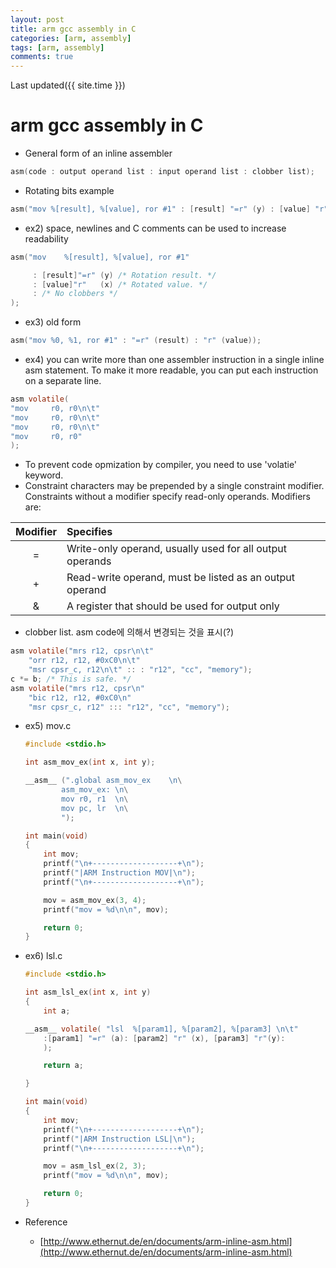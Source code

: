 ```yaml
---
layout: post
title: arm gcc assembly in C
categories: [arm, assembly]
tags: [arm, assembly]
comments: true
--- 
```

Last updated({{ site.time }})  

# arm gcc assembly in C
  * General form of an inline assembler
   ```c
asm(code : output operand list : input operand list : clobber list);
   ```
  * Rotating bits example
   ```c
asm("mov %[result], %[value], ror #1" : [result] "=r" (y) : [value] "r" (x));
   ```
  * ex2) space, newlines and C comments can be used to increase readability
   ```c
asm("mov    %[result], %[value], ror #1"

        : [result]"=r" (y) /* Rotation result. */
        : [value]"r"   (x) /* Rotated value. */
        : /* No clobbers */
);
   ```
  * ex3) old form
   ```c 
asm("mov %0, %1, ror #1" : "=r" (result) : "r" (value));
   ```
  * ex4) you can write more than one assembler instruction in a single inline asm statement. To make it more readable, you can put each instruction on a separate line.
   ```c
asm volatile(
"mov     r0, r0\n\t"
"mov     r0, r0\n\t"
"mov     r0, r0\n\t"
"mov     r0, r0"
);
   ```
  * To prevent code opmization by compiler, you need to use 'volatie' keyword.
  * Constraint characters may be prepended by a single constraint modifier. Constraints without a modifier specify read-only operands. Modifiers are: 

| Modifier  | Specifies  |
|:---------:|:-----------|
| = 	| Write-only operand, usually used for all output operands |
| + 	| Read-write operand, must be listed as an output operand  |
| & 	| A register that should be used for output only           |



  * clobber list. asm code에 의해서 변경되는 것을 표시(?)
   ```c
   asm volatile("mrs r12, cpsr\n\t"
       "orr r12, r12, #0xC0\n\t"
       "msr cpsr_c, r12\n\t" :: : "r12", "cc", "memory");
   c *= b; /* This is safe. */
   asm volatile("mrs r12, cpsr\n"
       "bic r12, r12, #0xC0\n"
       "msr cpsr_c, r12" ::: "r12", "cc", "memory");
   ```
  * ex5) mov.c


    ```c
    #include <stdio.h>
    
    int asm_mov_ex(int x, int y);
    
    __asm__ (".global asm_mov_ex	\n\
    		asm_mov_ex:	\n\
    		mov r0, r1	\n\
    		mov pc, lr	\n\
    		");
    
    int main(void)
    {
    	int mov;
    	printf("\n+-------------------+\n");
    	printf("|ARM Instruction MOV|\n");
    	printf("\n+-------------------+\n");
    
    	mov = asm_mov_ex(3, 4);
    	printf("mov = %d\n\n", mov);
    
    	return 0;
    }
    ```


  * ex6) lsl.c

    ```c
    #include <stdio.h>
    
    int asm_lsl_ex(int x, int y)
    {
    	int a;
    
    __asm__ volatile( "lsl	%[param1], %[param2], %[param3]	\n\t"
    	:[param1] "=r" (a): [param2] "r" (x), [param3] "r"(y):
    	);
    
    	return a;
    
    } 
    
    int main(void)
    {
    	int mov;
    	printf("\n+-------------------+\n");
    	printf("|ARM Instruction LSL|\n");
    	printf("\n+-------------------+\n");
    
    	mov = asm_lsl_ex(2, 3);
    	printf("mov = %d\n\n", mov);
    
    	return 0;
    }
    ```

  * Reference
      * [http://www.ethernut.de/en/documents/arm-inline-asm.html](http://www.ethernut.de/en/documents/arm-inline-asm.html)

